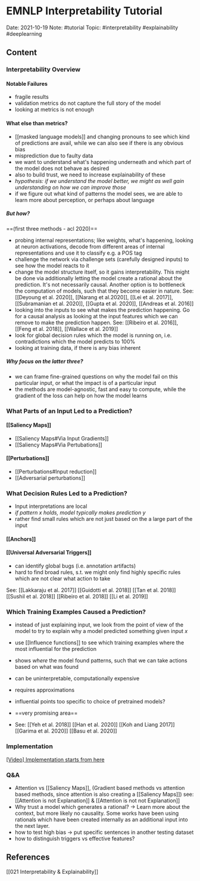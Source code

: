 # EMNLP Interpretability Tutorial
Date: 2021-10-19
Note: #tutorial
Topic: #interpretability #explainability #deeplearning

## Content

### Interpretability Overview
#### Notable Failures
- fragile results
- validation metrics do not capture the full story of the model
- looking at metrics is not enough

#### What else than metrics?
- [[masked language models]] and changing pronouns to see which kind of predictions are avail, while we can also see if there is any obvious bias
- misprediction due to faulty data
- we want to understand what's happening underneath and which part of the model does not behave as desired
- also to build trust, we need to increase explainability of these
- *hypothesis: if we understand the model better, we might as well gain understanding on how we can improve those*
- if we figure out what kind of patterns the model sees, we are able to learn more about perception, or perhaps about language

##### But how?
==(first three methods - acl 2020)==
- probing internal representations; like weights, what's happening, looking at neuron activations, decode from different areas of internal representations and use it to classify e.g. a POS tag
- challenge the network via challenge sets (carefully designed inputs) to see how the model reacts to it
- change the model structure itself, so it gains interpretability. This might be done via additionally letting the model create a rational about the prediction. It's not necessarily causal. Another option is to bottleneck the computation of models, such that they become easier in nature.
See: [[Deyoung et al. 2020]], [[Narang et al.2020]], [[Lei et al. 2017]], [[Subramanian et al. 2020]], [[Gupta et al. 2020]], [[Andreas et al. 2016]] 
- looking into the inputs to see what makes the prediction happening. Go for a causal analysis as looking at the input features which we can remove to make the prediction happen.
See: [[Ribeiro et al. 2016]], [[Feng et al. 2018]], [[Wallace et al. 2019]] 
- look for global decision rules which the model is running on, i.e. contradictions which the model predicts to 100%
- looking at training data, if there is any bias inherent

##### Why focus on the latter three?
- we can frame fine-grained questions on why the model fail on this particular input, or what the impact is of a particular input
- the methods are model-agnostic, fast and easy to compute, while the gradient of the loss can help on how the model learns


### What Parts of an Input Led to a Prediction?

#### [[Saliency Maps]]
- [[Saliency Maps#Via Input Gradients]]
- [[Saliency Maps#Via Pertubations]]

#### [[Perturbations]]
- [[Perturbations#Input reduction]]
- [[Adversarial perturbations]]

### What Decision Rules Led to a Prediction?
- Input interpretations are local 
- *if pattern x holds, model typically makes prediction y*
- rather find small rules which are not just based on the a large part of the input

#### [[Anchors]]
#### [[Universal Adversarial Triggers]]

- can identify global bugs (i.e. annotation artifacts)
- hard to find broad rules, s.t. we might only find highly specific rules which are not clear what action to take

See: [[Lakkaraju et al. 2017]] [[Guidotti et al. 2018]] [[Tan et al. 2018]] [[Sushil et al. 2018]] [[Ribeiro et al. 2018]] [[Li et al. 2019]]

### Which Training Examples Caused a Prediction?

- instead of just explaining input, we look from the point of view of the model to try to explain why a model predicted something given input $x$
- use [[Influence functions]] to see which training examples where the most influential for the prediction
- shows *where* the model found patterns, such that we can take actions based on what was found
- can be uninterpretable, computationally expensive
- requires approximations
- influential points too specific to choice of pretrained models?
- ==very promising area==

- See: [[Yeh et al. 2018]] [[Han et al. 2020]] [[Koh and Liang 2017]] [[Garima et al. 2020]] [[Basu et al. 2020]]

### Implementation
[[Video] Implementation starts from here](https://youtu.be/gprIzglUW1s?t=10738)

### Q&A
- Attention vs [[Saliency Maps]], (Gradient based methods vs attention based methods, since attention is also creating a [[Saliency Maps]]) see: [[Attention is not Explanation]] & [[Attention is not not Explanation]]
- Why trust a model which generates a rational? -> Learn more about the context, but more likely no causality. Some works have been using rationals which have been created internally as an additional input into the next layer.
- how to test high bias -> put specific sentences in another testing dataset
- how to distinguish triggers vs effective features?

## References

[[021 Interpretability & Explainability]]
